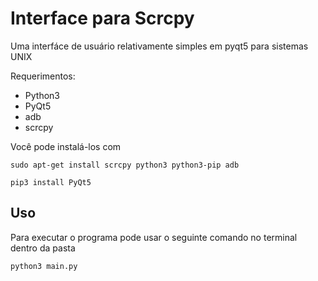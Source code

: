 # Interface para Scrcpy

Uma interfáce de usuário relativamente simples em pyqt5 para sistemas UNIX

Requerimentos: 
- Python3
- PyQt5
- adb
- scrcpy

Você pode instalá-los com 

`sudo apt-get install scrcpy python3 python3-pip adb`

`pip3 install PyQt5`

## Uso

Para executar o programa pode usar o seguinte comando no terminal dentro da pasta

`python3 main.py`
